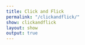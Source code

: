 ```yaml
---
title: Click and Flick
permalink: "/clickandflick/"
show: clickandflick
layout: show
output: true
---
```


